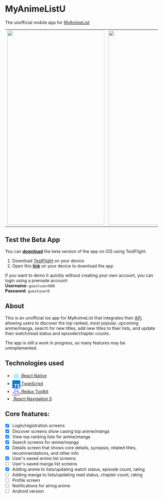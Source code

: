 # MyAnimeListU
The unofficial mobile app for [MyAnimeList](https://myanimelist.net/)

| | |
| - | - |
| <img src="https://github.com/dtchiong/MyAnimeListU/blob/master/list_and_search.gif" width="320" height="640" /> | <img src="https://github.com/dtchiong/MyAnimeListU/blob/master/status_gif.gif" width="320" height="640" /> |



## Test the Beta App
You can **[download](https://testflight.apple.com/join/MuS800Bk)** the beta version of the app on iOS using TestFlight.
1. Download [TestFlight](https://apps.apple.com/us/app/testflight/id899247664) on your device
2. Open this **[link](https://testflight.apple.com/join/MuS800Bk)** on your device to download the app

If you want to demo it quickly without creating your own account, you can login using a premade account:  
**Username**: `guestuser000`  
**Password**: `guestuser0`  

## About
This is an unofficial ios app for MyAnimeList that integrates their [API](https://myanimelist.net/apiconfig/references/api/v2), allowing users to discover the top ranked, most popular, upcoming anime/manga, search for new titles, add new titles to their lists, and update their watch/read status and episode/chapter counts.

The app is still a work in progress, so many features may be unimplemented.

## Technologies used
* [<img align="center" alt=" " width="26px" src="https://raw.githubusercontent.com/github/explore/80688e429a7d4ef2fca1e82350fe8e3517d3494d/topics/react-native/react-native.png" /> React Native](https://reactnative.dev/)
* [<img align="center" alt=" " width="26px" src="https://raw.githubusercontent.com/github/explore/80688e429a7d4ef2fca1e82350fe8e3517d3494d/topics/typescript/typescript.png" /> TypeScript](https://www.typescriptlang.org/)
* [<img align="center" alt=" " width="26px" src="https://raw.githubusercontent.com/github/explore/80688e429a7d4ef2fca1e82350fe8e3517d3494d/topics/redux/redux.png" /> Redux Toolkit](https://redux-toolkit.js.org/)
* [<img align="center" alt="" width="26px" src="https://avatars0.githubusercontent.com/u/29647600?s=200&v=4" /> React-Navigation 5](https://reactnavigation.org/blog/2020/02/06/react-navigation-5.0/)


## Core features:
- [x] Login/registration screens
- [x] Discover screens show casing top anime/manga
- [x] View top ranking lists for anime/manga
- [x] Search screens for anime/manga
- [x] Details screen that shows core details, synopsis, related titles, recommendations, and other info
- [x] User's saved anime list screens
- [ ] User's saved manga list screens
- [x] Adding anime to lists/updating watch status, episode count, rating
- [ ] Adding manga to lists/updating read status, chapter count, rating
- [ ] Profile screen
- [ ] Notifications for airing anime
- [ ] Android version
